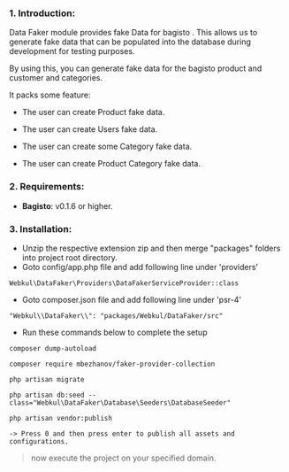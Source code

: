 ### 1. Introduction:

Data Faker module provides fake Data for bagisto . This allows us to generate fake data that can be populated into the database during development for testing purposes.

By using this, you can generate fake data for the bagisto product and customer and categories.

It packs some feature:

* The user can create Product fake data.

* The user can create Users fake data.

* The user can create some Category fake data.

* The user can create Product Category fake data.

### 2. Requirements:

* **Bagisto**: v0.1.6 or higher.

### 3. Installation:

* Unzip the respective extension zip and then merge "packages" folders into project root directory.
* Goto config/app.php file and add following line under 'providers'

~~~
Webkul\DataFaker\Providers\DataFakerServiceProvider::class
~~~

* Goto composer.json file and add following line under 'psr-4'

~~~
"Webkul\\DataFaker\\": "packages/Webkul/DataFaker/src"
~~~

* Run these commands below to complete the setup

~~~
composer dump-autoload
~~~

~~~
composer require mbezhanov/faker-provider-collection
~~~

~~~
php artisan migrate
~~~

~~~
php artisan db:seed --class="Webkul\DataFaker\Database\Seeders\DatabaseSeeder"
~~~

~~~
php artisan vendor:publish

-> Press 0 and then press enter to publish all assets and configurations.
~~~

> now execute the project on your specified domain.
